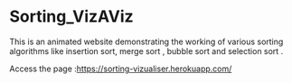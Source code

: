 # Sorting_VizAViz
This is an animated website demonstrating the working of various sorting algorithms like insertion sort, merge sort , bubble sort and selection sort .

Access the page :https://sorting-vizualiser.herokuapp.com/
